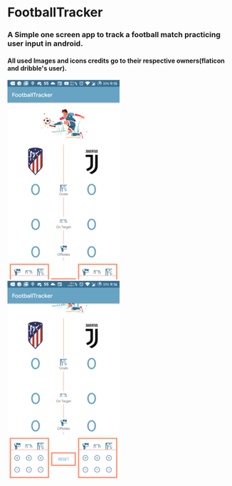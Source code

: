 # FootballTracker
### A Simple one screen app to track a football match practicing user input in android.
#### All used Images and icons credits go to their respective owners(flaticon and dribble's user).
<img src="https://github.com/ahmdaeyz/FootballTracker/blob/master/sceen_shot_1.png" width="50%" height="50%">
<img src="https://github.com/ahmdaeyz/FootballTracker/blob/master/screen_shot_2.png" width="50%" height="50%">
